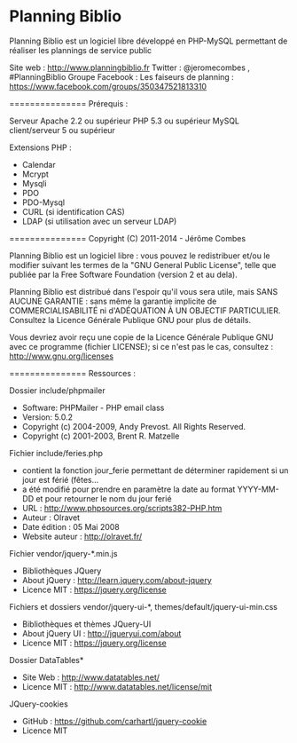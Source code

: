 Planning Biblio
===============

Planning Biblio est un logiciel libre développé en PHP-MySQL permettant de réaliser les plannings de service public

Site web : http://www.planningbiblio.fr
Twitter : @jeromecombes , #PlanningBiblio
Groupe Facebook : Les faiseurs de planning : https://www.facebook.com/groups/350347521813310

===============
Prérequis :

Serveur Apache 2.2 ou supérieur
PHP 5.3 ou supérieur
MySQL client/serveur 5 ou supérieur

Extensions PHP :
- Calendar
- Mcrypt
- Mysqli
- PDO
- PDO-Mysql
- CURL (si identification CAS)
- LDAP (si utilisation avec un serveur LDAP)

===============
Copyright (C) 2011-2014 - Jérôme Combes

Planning Biblio est un logiciel libre : vous pouvez le redistribuer et/ou le modifier
suivant les termes de la "GNU General Public License", telle que publiée par la 
Free Software Foundation (version 2 et au dela).

Planning Biblio est distribué dans l'espoir qu'il vous sera utile, mais SANS AUCUNE GARANTIE :
sans même la garantie implicite de COMMERCIALISABILITÉ ni d'ADÉQUATION À UN OBJECTIF PARTICULIER.
Consultez la Licence Générale Publique GNU pour plus de détails.

Vous devriez avoir reçu une copie de la Licence Générale Publique GNU avec ce programme (fichier LICENSE); 
si ce n'est pas le cas, consultez : http://www.gnu.org/licenses

===============
Ressources :
 
 Dossier include/phpmailer
 - Software: PHPMailer - PHP email class
 - Version: 5.0.2
 - Copyright (c) 2004-2009, Andy Prevost. All Rights Reserved.
 - Copyright (c) 2001-2003, Brent R. Matzelle

 Fichier include/feries.php
 - contient la fonction jour_ferie permettant de déterminer rapidement si un jour est férié (fêtes...
 - a été modifié pour prendre en paramètre la date au format YYYY-MM-DD et pour retourner le nom du jour ferié
 - URL            : http://www.phpsources.org/scripts382-PHP.htm
 - Auteur         : Olravet
 - Date édition   : 05 Mai 2008
 - Website auteur : http://olravet.fr/

 Fichier vendor/jquery-*.min.js
 - Bibliothèques JQuery
 - About jQuery : http://learn.jquery.com/about-jquery
 - Licence MIT : https://jquery.org/license

 Fichiers et dossiers vendor/jquery-ui-*, themes/default/jquery-ui-min.css
 - Bibliothèques et thèmes JQuery-UI
 - About jQuery UI : http://jqueryui.com/about
 - Licence MIT : https://jquery.org/license

 Dossier DataTables*
 - Site Web : http://www.datatables.net/
 - Licence MIT : http://www.datatables.net/license/mit

 JQuery-cookies
 - GitHub : https://github.com/carhartl/jquery-cookie
 - Licence MIT